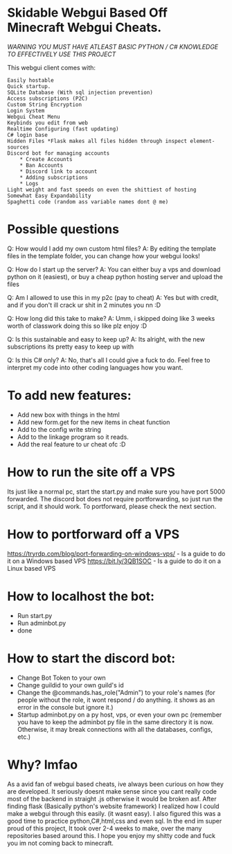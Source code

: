 # Skidable Webgui Based Off Minecraft Webgui Cheats.


*WARNING YOU MUST HAVE ATLEAST BASIC PYTHON / C# KNOWLEDGE TO EFFECTIVELY USE THIS PROJECT*

This webgui client comes with:
```
Easily hostable
Quick startup.
SQLite Database (With sql injection prevention)
Access subscriptions (P2C)
Custom String Encryption
Login System
Webgui Cheat Menu
Keybinds you edit from web
Realtime Configuring (fast updating)
C# login base
Hidden Files *Flask makes all files hidden through inspect element-sources
Discord bot for managing accounts
    * Create Accounts
    * Ban Accounts
    * Discord link to account
    * Adding subscriptions
    * Logs 
Light weight and fast speeds on even the shittiest of hosting
Somewhat Easy Expandability
Spaghetti code (random ass variable names dont @ me)
```
# Possible questions

Q: How would I add my own custom html files?
A: By editing the template files in the template folder, you can change how your webgui looks!

Q: How do I start up the server?
A: You can either buy a vps and download python on it (easiest), or buy a cheap python hosting server and upload the files

Q: Am I allowed to use this in my p2c (pay to cheat)
A: Yes but with credit, and if you don't ill crack ur shit in 2 minutes you nn :D

Q: How long did this take to make?
A: Umm, i skipped doing like 3 weeks worth of classwork doing this so like plz enjoy :D

Q: Is this sustainable and easy to keep up?
A: Its alright, with the new subscriptions its pretty easy to keep up with

Q: Is this C# only?
A: No, that's all I could give a fuck to do. Feel free to interpret my code into other coding languages how you want.

# To add new features:
* Add new box with things in the html
* Add new form.get for the new items in cheat function
* Add to the config write string
* Add to the linkage program so it reads.
* Add the real feature to ur cheat ofc :D

# How to run the site off a VPS
Its just like a normal pc, start the start.py and make sure you have port 5000 forwarded. The discord bot does not require portforwarding, so just run the script, and it should work.
To portforward, please check the next section.

# How to portforward off a VPS
https://tryrdp.com/blog/port-forwarding-on-windows-vps/ - Is a guide to do it on a Windows based VPS
https://bit.ly/3QB1SOC - Is a guide to do it on a Linux based VPS

# How to localhost the bot:
* Run start.py
* Run adminbot.py
* done

# How to start the discord bot:

* Change Bot Token to your own
* Change guildid to your own guild's id
* Change the @commands.has_role("Admin") to your role's names (for people without the role, it wont respond / do anything. it shows as an error in the console but ignore it.)
* Startup adminbot.py on a py host, vps, or even your own pc (remember you have to keep the adminbot py file in the same directory it is now. Otherwise, it may break connections with all the databases, configs, etc.)

# Why? lmfao
As a avid fan of webgui based cheats, ive always been curious on how they are developed.
It seriously doesnt make sense since you cant really code most of the backend in straight .js otherwise it would be broken asf.
After finding flask (Basically python's website framework) I realized how I could make a webgui through this easily.
(it wasnt easy). I also figured this was a good time to practice python,C#,html,css and even sql. In the end im super proud of this project,
It took over 2-4 weeks to make, over the many repositories based around this. I hope you enjoy my shitty code and fuck you im not coming back to minecraft.